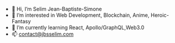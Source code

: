 - 👋 Hi, I’m Selim Jean-Baptiste-Simone
- 👀 I’m interested in Web Development, Blockchain, Anime, Heroic-Fantasy
- 🌱 I’m currently learning React, Apollo/GraphQL,Web3.0
- 📫 contact@jbsselim.com

<!---
jbsselim972/jbsselim972 is a ✨ special ✨ repository because its `README.md` (this file) appears on your GitHub profile.
You can click the Preview link to take a look at your changes.
--->
